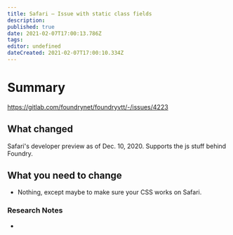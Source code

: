 ```yaml
---
title: Safari – Issue with static class fields
description: 
published: true
date: 2021-02-07T17:00:13.786Z
tags: 
editor: undefined
dateCreated: 2021-02-07T17:00:10.334Z
---
```


# Summary
https://gitlab.com/foundrynet/foundryvtt/-/issues/4223

## What changed

Safari's developer preview as of Dec. 10, 2020. Supports the js stuff behind Foundry.

## What you need to change

- Nothing, except maybe to make sure your CSS works on Safari.

### Research Notes

- 